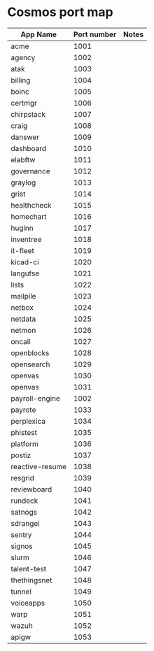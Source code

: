 # Cosmos port map


| App Name        | Port number | Notes |
| --------------- | ----------- | ----- |
| acme            | 1001        |       |
| agency          | 1002        |       |
| atak            | 1003        |       |
| billing         | 1004        |       |
| boinc           | 1005        |       |
| certmgr         | 1006        |       |
| chirpstack      | 1007        |       |
| craig           | 1008        |       |
| danswer         | 1009        |       |
| dashboard       | 1010        |       |
| elabftw         | 1011        |       |
| governance      | 1012        |       |
| graylog         | 1013        |       |
| grist           | 1014        |       |
| healthcheck     | 1015        |       |
| homechart       | 1016        |       |
| huginn          | 1017        |       |
| inventree       | 1018        |       |
| it-fleet        | 1019        |       |
| kicad-ci        | 1020        |       |
| langufse        | 1021        |       |
| lists           | 1022        |       |
| mailpile        | 1023        |       |
| netbox          | 1024        |       |
| netdata         | 1025        |       |
| netmon          | 1026        |       |
| oncall          | 1027        |       |
| openblocks      | 1028        |       |
| opensearch      | 1029        |       |
| openvas         | 1030        |       |
| openvas         | 1031        |       |
| payroll-engine  | 1002        |       |
| payrote         | 1033        |       |
| perplexica      | 1034        |       |
| phistest        | 1035        |       |
| platform        | 1036        |       |
| postiz          | 1037        |       |
| reactive-resume | 1038        |       |
| resgrid         | 1039        |       |
| reviewboard     | 1040        |       |
| rundeck         | 1041        |       |
| satnogs         | 1042        |       |
| sdrangel        | 1043        |       |
| sentry          | 1044        |       |
| signos          | 1045        |       |
| slurm           | 1046        |       |
| talent-test     | 1047        |       |
| thethingsnet    | 1048        |       |
| tunnel          | 1049        |       |
| voiceapps       | 1050        |       |
| warp            | 1051        |       |
| wazuh           | 1052        |       |
| apigw           | 1053        |       |